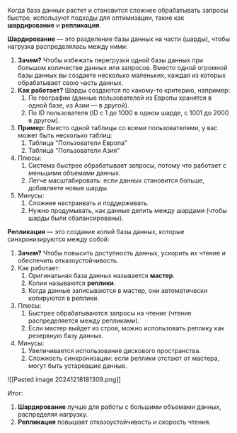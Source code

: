 Когда база данных растет и становится сложнее обрабатывать запросы быстро, используют подходы для оптимизации, такие как **шардирование** и **репликация**. 

**Шардирование** — это разделение базы данных на части (шарды), чтобы нагрузка распределялась между ними:
1. **Зачем?** Чтобы избежать перегрузки одной базы данных при большом количестве данных или запросов. Вместо одной огромной базы данных вы создаете несколько маленьких, каждая из которых обрабатывает свою часть данных.
2. **Как работает?** Шарды создаются по какому-то критерию, например:
	1) По географии (данные пользователей из Европы хранятся в одной базе, из Азии — в другой).
	2) По ID пользователя (ID с 1 до 1000 в одном шарде, с 1001 до 2000 в другом).
3. **Пример:** Вместо одной таблицы со всеми пользователями, у вас может быть несколько таблиц:
	1) Таблица "Пользователи Европа"
	2) Таблица "Пользователи Азия"
4. Плюсы:
	1) Система быстрее обрабатывает запросы, потому что работает с меньшими объемами данных.
	2) Легче масштабировать: если данных становится больше, добавляете новые шарды.
5. Минусы:
	1) Сложнее настраивать и поддерживать.
	2) Нужно продумывать, как данные делить между шардами (чтобы шарды были сбалансированы).

**Репликация** — это создание копий базы данных, которые синхронизируются между собой:
1. **Зачем?** Чтобы повысить доступность данных, ускорить их чтение и обеспечить отказоустойчивость.
2. Как работает:
	1) Оригинальная база данных называется **мастер**.
	2) Копии называются **реплики**.
	3) Когда данные записываются в мастер, они автоматически копируются в реплики.
3. Плюсы:
	1) Быстрее обрабатываются запросы на чтение (чтение распределяется между репликами).
	2) Если мастер выйдет из строя, можно использовать реплику как резервную базу данных.
4. Минусы:
	1) Увеличивается использование дискового пространства.
	2) Сложность синхронизации: если реплики отстают от мастера, могут быть устаревшие данные.

![[Pasted image 20241218181308.png]]

Итог:
1. **Шардирование** лучше для работы с большими объемами данных, распределяя нагрузку.
2. **Репликация** повышает отказоустойчивость и скорость чтения.